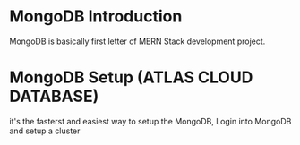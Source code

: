 # MongoDB Introduction
MongoDB is basically first letter of MERN Stack development project.

# MongoDB Setup (ATLAS CLOUD DATABASE)
it's the fasterst and easiest way to setup the MongoDB, Login into MongoDB and setup a cluster



